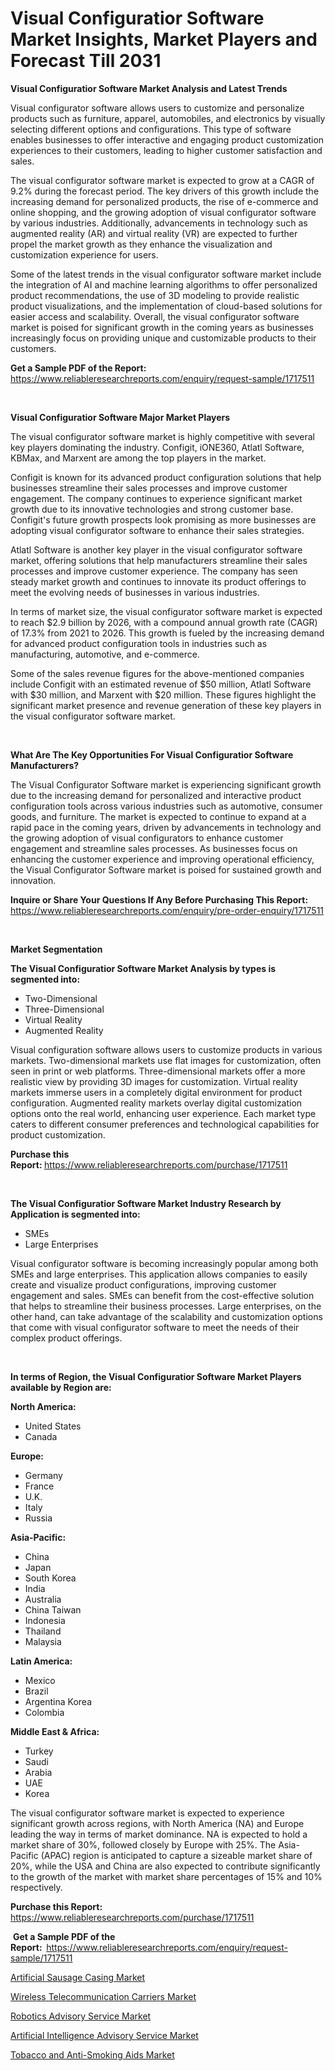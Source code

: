 <p><h1>Visual Configuratior Software Market Insights, Market Players and Forecast Till 2031</h1></p><p><strong>Visual Configuratior Software Market Analysis and Latest Trends</strong></p>
<p><p>Visual configurator software allows users to customize and personalize products such as furniture, apparel, automobiles, and electronics by visually selecting different options and configurations. This type of software enables businesses to offer interactive and engaging product customization experiences to their customers, leading to higher customer satisfaction and sales.</p><p>The visual configurator software market is expected to grow at a CAGR of 9.2% during the forecast period. The key drivers of this growth include the increasing demand for personalized products, the rise of e-commerce and online shopping, and the growing adoption of visual configurator software by various industries. Additionally, advancements in technology such as augmented reality (AR) and virtual reality (VR) are expected to further propel the market growth as they enhance the visualization and customization experience for users.</p><p>Some of the latest trends in the visual configurator software market include the integration of AI and machine learning algorithms to offer personalized product recommendations, the use of 3D modeling to provide realistic product visualizations, and the implementation of cloud-based solutions for easier access and scalability. Overall, the visual configurator software market is poised for significant growth in the coming years as businesses increasingly focus on providing unique and customizable products to their customers.</p></p>
<p><strong>Get a Sample PDF of the Report:&nbsp;</strong> <a href="https://www.reliableresearchreports.com/enquiry/request-sample/1717511">https://www.reliableresearchreports.com/enquiry/request-sample/1717511</a></p>
<p>&nbsp;</p>
<p><strong>Visual Configuratior Software Major Market Players</strong></p>
<p><p>The visual configurator software market is highly competitive with several key players dominating the industry. Configit, iONE360, Atlatl Software, KBMax, and Marxent are among the top players in the market.</p><p>Configit is known for its advanced product configuration solutions that help businesses streamline their sales processes and improve customer engagement. The company continues to experience significant market growth due to its innovative technologies and strong customer base. Configit's future growth prospects look promising as more businesses are adopting visual configurator software to enhance their sales strategies.</p><p>Atlatl Software is another key player in the visual configurator software market, offering solutions that help manufacturers streamline their sales processes and improve customer experience. The company has seen steady market growth and continues to innovate its product offerings to meet the evolving needs of businesses in various industries.</p><p>In terms of market size, the visual configurator software market is expected to reach $2.9 billion by 2026, with a compound annual growth rate (CAGR) of 17.3% from 2021 to 2026. This growth is fueled by the increasing demand for advanced product configuration tools in industries such as manufacturing, automotive, and e-commerce.</p><p>Some of the sales revenue figures for the above-mentioned companies include Configit with an estimated revenue of $50 million, Atlatl Software with $30 million, and Marxent with $20 million. These figures highlight the significant market presence and revenue generation of these key players in the visual configurator software market.</p></p>
<p>&nbsp;</p>
<p><strong>What Are The Key Opportunities For Visual Configuratior Software Manufacturers?</strong></p>
<p><p>The Visual Configurator Software market is experiencing significant growth due to the increasing demand for personalized and interactive product configuration tools across various industries such as automotive, consumer goods, and furniture. The market is expected to continue to expand at a rapid pace in the coming years, driven by advancements in technology and the growing adoption of visual configurators to enhance customer engagement and streamline sales processes. As businesses focus on enhancing the customer experience and improving operational efficiency, the Visual Configurator Software market is poised for sustained growth and innovation.</p></p>
<p><strong>Inquire or Share Your Questions If Any Before Purchasing This Report:</strong> <a href="https://www.reliableresearchreports.com/enquiry/pre-order-enquiry/1717511">https://www.reliableresearchreports.com/enquiry/pre-order-enquiry/1717511</a></p>
<p>&nbsp;</p>
<p><strong>Market Segmentation</strong></p>
<p><strong>The Visual Configuratior Software Market Analysis by types is segmented into:</strong></p>
<p><ul><li>Two-Dimensional</li><li>Three-Dimensional</li><li>Virtual Reality</li><li>Augmented Reality</li></ul></p>
<p><p>Visual configuration software allows users to customize products in various markets. Two-dimensional markets use flat images for customization, often seen in print or web platforms. Three-dimensional markets offer a more realistic view by providing 3D images for customization. Virtual reality markets immerse users in a completely digital environment for product configuration. Augmented reality markets overlay digital customization options onto the real world, enhancing user experience. Each market type caters to different consumer preferences and technological capabilities for product customization.</p></p>
<p><strong>Purchase this Report:&nbsp;</strong><a href="https://www.reliableresearchreports.com/purchase/1717511">https://www.reliableresearchreports.com/purchase/1717511</a></p>
<p>&nbsp;</p>
<p><strong>The Visual Configuratior Software Market Industry Research by Application is segmented into:</strong></p>
<p><ul><li>SMEs</li><li>Large Enterprises</li></ul></p>
<p><p>Visual configurator software is becoming increasingly popular among both SMEs and large enterprises. This application allows companies to easily create and visualize product configurations, improving customer engagement and sales. SMEs can benefit from the cost-effective solution that helps to streamline their business processes. Large enterprises, on the other hand, can take advantage of the scalability and customization options that come with visual configurator software to meet the needs of their complex product offerings.</p></p>
<p>&nbsp;</p>
<p><strong>In terms of Region, the Visual Configuratior Software Market Players available by Region are:</strong></p>
<p>
    <p> <strong> North America: </strong>
        <ul>
            <li>United States</li>
            <li>Canada</li>
        </ul>
        </p> 
    <p> <strong> Europe: </strong>
        <ul>
            <li>Germany</li>
            <li>France</li>
            <li>U.K.</li>
            <li>Italy</li>
            <li>Russia</li>
        </ul>
        </p> 
    <p> <strong> Asia-Pacific: </strong>
        <ul>
            <li>China</li>
            <li>Japan</li>
            <li>South Korea</li>
            <li>India</li>
            <li>Australia</li>
            <li>China Taiwan</li>
            <li>Indonesia</li>
            <li>Thailand</li>
            <li>Malaysia</li>
        </ul>
        </p> 
    <p> <strong> Latin America: </strong>
        <ul>
            <li>Mexico</li>
            <li>Brazil</li>
            <li>Argentina Korea</li>
            <li>Colombia</li>
        </ul>
        </p> 
    <p> <strong> Middle East & Africa: </strong>
        <ul>
            <li>Turkey</li>
            <li>Saudi</li>
            <li>Arabia</li>
            <li>UAE</li>
            <li>Korea</li>
        </ul>
    </p>
    </p>
<p><p>The visual configurator software market is expected to experience significant growth across regions, with North America (NA) and Europe leading the way in terms of market dominance. NA is expected to hold a market share of 30%, followed closely by Europe with 25%. The Asia-Pacific (APAC) region is anticipated to capture a sizeable market share of 20%, while the USA and China are also expected to contribute significantly to the growth of the market with market share percentages of 15% and 10% respectively.</p></p>
<p><strong>Purchase this Report: </strong><a href="https://www.reliableresearchreports.com/purchase/1717511">https://www.reliableresearchreports.com/purchase/1717511</a></p>
<p>&nbsp;<strong>Get a Sample PDF of the Report:&nbsp;&nbsp;</strong><a href="https://www.reliableresearchreports.com/enquiry/request-sample/1717511">https://www.reliableresearchreports.com/enquiry/request-sample/1717511</a></p>
<p><strong></strong></p>
<p><p><a href="https://github.com/WillieWoodard/Market-Research-Report-List-3/blob/main/artificial-sausage-casing-market.md">Artificial Sausage Casing Market</a></p><p><a href="https://medium.com/@shirleysullivan73/wireless-telecommunication-carriers-market-trends-and-market-analysis-forecasted-for-period-66664abbff47">Wireless Telecommunication Carriers Market</a></p><p><a href="https://medium.com/@mildredlawson1937/robotics-advisory-service-market-size-and-market-trends-complete-industry-overview-2024-to-2031-ab536acc702f">Robotics Advisory Service Market</a></p><p><a href="https://medium.com/@mildredlawson1937/artificial-intelligence-advisory-service-market-analysis-its-cagr-market-segmentation-and-global-dd15e73705ea">Artificial Intelligence Advisory Service Market</a></p><p><a href="https://medium.com/@mildredlawson1937/decoding-tobacco-and-anti-smoking-aids-market-metrics-market-share-trends-and-growth-patterns-bc96a8e8ad57">Tobacco and Anti-Smoking Aids Market</a></p></p>